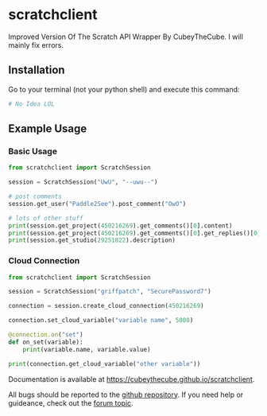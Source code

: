 # scratchclient
Improved Version Of The Scratch API Wrapper By CubeyTheCube.
I will mainly fix errors.

## Installation

Go to your terminal (not your python shell) and execute this command:
```bash
# No Idea LOL
```

## Example Usage

### Basic Usage
```python
from scratchclient import ScratchSession

session = ScratchSession("UwU", "--uwu--")

# post comments
session.get_user("Paddle2See").post_comment("OwO")

# lots of other stuff
print(session.get_project(450216269).get_comments()[0].content)
print(session.get_project(450216269).get_comments()[0].get_replies()[0].content)
print(session.get_studio(29251822).description)
```
### Cloud Connection
```python
from scratchclient import ScratchSession

session = ScratchSession("griffpatch", "SecurePassword7")

connection = session.create_cloud_connection(450216269)

connection.set_cloud_variable("variable name", 5000)

@connection.on("set")
def on_set(variable):
    print(variable.name, variable.value)

print(connection.get_cloud_variable("other variable"))
```

Documentation is available at <https://cubeythecube.github.io/scratchclient>.

All bugs should be reported to the [github repository](https://github.com/CubeyTheCube/scratchclient/issues). If you need help or guideance, check out the [forum topic](https://scratch.mit.edu/discuss/topic/506810).
